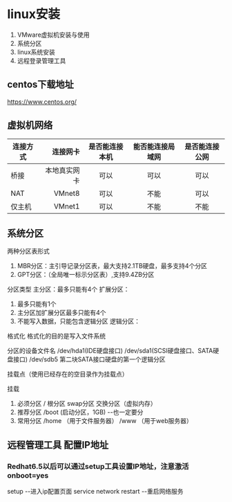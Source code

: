 # linux安装

1. VMware虚拟机安装与使用
2. 系统分区
3. linux系统安装
4. 远程登录管理工具

## centos下载地址

https://www.centos.org/

## 虚拟机网络

| 连接方式    | 连接网卡    |  是否能连接本机  | 能否能连接局域网 | 是否能连接公网
| --------   | -----:      | :----:         |:----:           |:----:             |
| 桥接       | 本地真实网卡 |  可以           |       可以      |       可以        |
| NAT        |   VMnet8    |   可以          |       不能      |       可以        |
| 仅主机     |    VMnet1    |   可以         |       不能       |       不能        |

## 系统分区

两种分区表形式

1. MBR分区：主引导记录分区表，最大支持2.1TB硬盘，最多支持4个分区
2. GPT分区：（全局唯一标示分区表）,支持9.4ZB分区

分区类型
主分区：最多只能有4个
扩展分区：

  1. 最多只能有1个
  2. 主分区加扩展分区最多只能有4个
  3. 不能写入数据，只能包含逻辑分区
逻辑分区：

格式化
格式化的目的是写入文件系统

分区的设备文件名
/dev/hda1(IDE硬盘接口)
/dev/sda1(SCSI硬盘接口、SATA硬盘接口)
/dev/sdb5   第二块SATA接口硬盘的第一个逻辑分区

挂载点（使用已经存在的空目录作为挂载点）

挂载

1. 必须分区
  /                 根分区
  swap分区          交换分区（虚拟内存）
2. 推荐分区
  /boot             (启动分区，1GB)   --也一定要分
3. 常用分区
  /home             （用于文件服务器）
  /www              （用于web服务器）

## 远程管理工具 配置IP地址

### Redhat6.5以后可以通过setup工具设置IP地址，注意激活onboot=yes

setup                         --进入ip配置页面
service network restart       --重启网络服务
